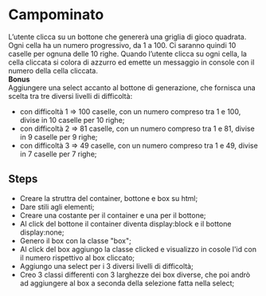 Campominato
===
L’utente clicca su un bottone che genererà una griglia di gioco quadrata.
Ogni cella ha un numero progressivo, da 1 a 100.
Ci saranno quindi 10 caselle per ognuna delle 10 righe.
Quando l’utente clicca su ogni cella, la cella cliccata si colora di azzurro ed emette un messaggio in console con il numero della cella cliccata.<br>
**Bonus**<br>
Aggiungere una select accanto al bottone di generazione, che fornisca una scelta tra tre diversi livelli di difficoltà:
- con difficoltà 1 => 100 caselle, con un numero compreso tra 1 e 100, divise in 10 caselle per 10 righe;
- con difficoltà 2 => 81 caselle, con un numero compreso tra 1 e 81, divise in 9 caselle per 9 righe;
- con difficoltà 3 => 49 caselle, con un numero compreso tra 1 e 49, divise in 7 caselle per 7 righe;
## Steps
- Creare la struttra del container, bottone e box su html;
- Dare stili agli elementi;
- Creare una costante per il container e una per il bottone;
- Al click del bottone il container diventa display:block e il bottone display:none;
- Genero il box con la classe "box";
- Al click del box aggiungo la classe clicked e visualizzo in cosole l'id con il numero rispettivo al box cliccato;
- Aggiungo una select per i 3 diversi livelli di difficoltà;
- Creo 3 classi differenti con 3 larghezze dei box diverse, che poi andrò ad aggiungere al box a seconda della selezione fatta nella select; 
